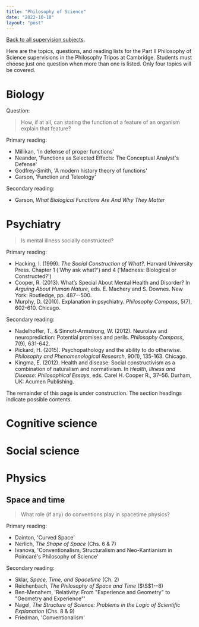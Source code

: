 ```yaml
---
title: "Philosophy of Science"
date: "2022-10-18"
layout: "post"
---
```


[Back to all supervision subjects](../).

Here are the topics, questions, and reading lists for the Part II Philosophy of Science supervisions in the Philosophy Tripos at Cambridge. Students must choose just one question when more than one is listed. Only four topics will be covered. 

# Biology

Question: 

> How, if at all, can stating the function of a feature of an organism explain that feature?

Primary reading: 

- Millikan, 'In defense of proper functions'
- Neander, 'Functions as Selected Effects: The Conceptual Analyst's Defense'
- Godfrey-Smith, 'A modern history theory of functions'
- Garson, 'Function and Teleology'

Secondary reading: 

- Garson, *What Biological Functions Are And Why They Matter*

# Psychiatry

> Is mental illness socially constructed? 

Primary reading: 

- Hacking, I. (1999). *The Social Construction of What?*. Harvard University Press. Chapter 1 ('Why ask what?') and 4 ('Madness: Biological or Constructed?')
- Cooper, R. (2013). What’s Special About Mental Health and Disorder? In *Arguing About Human Nature*, eds. E. Machery and S. Downes. New York: Routledge, pp. 487--500. 
- Murphy, D. (2010). Explanation in psychiatry. *Philosophy Compass*, 5(7), 602-610. Chicago. 

Secondary reading: 

- Nadelhoffer, T., & Sinnott‐Armstrong, W. (2012). Neurolaw and neuroprediction: Potential promises and perils. *Philosophy Compass*, 7(9), 631-642.
- Pickard, H. (2015). Psychopathology and the ability to do otherwise. *Philosophy and Phenomenological Research*, 90(1), 135-163. Chicago. 
- Kingma, E. (2012). Health and disease: Social constructivism as a combination of naturalism and normativism. In *Health, Illness and Disease: Philosophical Essays*, eds. Carel H. Cooper R., 37–56. Durham, UK: Acumen Publishing. 

The remainder of this page is under construction. The section headings indicate possible contents. 

# Cognitive science

# Social science

<!-- > Are there kinds of people? 

> What is the consequence of showing that something is socially constructed? 

> What is the best argument for the distinctiveness of social sciences in relation to natural sciences? Does it succeed? -->

# Physics

## Space and time

> What role (if any) do conventions play in spacetime physics?

Primary reading: 

- Dainton, 'Curved Space'
- Nerlich, *The Shape of Space* (Chs. 6 & 7)
- Ivanova, 'Conventionalism, Structuralism and Neo-Kantianism in Poincaré's Philosophy of Science'

Secondary reading: 

- Sklar, *Space, Time, and Spacetime* (Ch. 2)
- Reichenbach, *The Philosophy of Space and Time* ($\S$1--8)
- Ben-Menahem, 'Relativity: From "Experience and Geometry" to "Geometry and Experience"'
- Nagel, *The Structure of Science: Problems in the Logic of Scientific Explanation* (Chs. 8 & 9)
- Friedman, 'Conventionalism'

<!-- > Is spacetime relational? 

Primary reading: 

- Dainton, *Time and Space* (Chs. 10--12)
- Dasgupta, 'Substantivalism vs Relationalism About Space in Classical Physics'
- Earman, *World Enough and Space-time: Absolute versus Relational Theories of Space and Time* (Chs. 1 & 3)

Secondary reading: 

- Maudlin, *Philosophy of Physics: Space and Time* (Chs. 2--3)
- Batterman, 'Substantivalist and Relationalist Approaches to Spacetime' ($\S$1--6)
- Weatherall, 'Classical Spacetime Structure'
- Friedman, 'Special Relativity' -->
